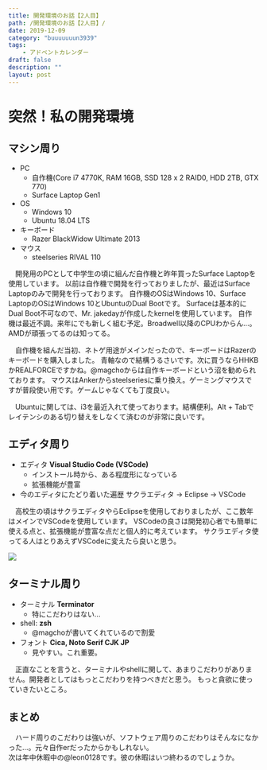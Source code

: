 ```yaml
---
title: 開発環境のお話【2人目】
path: /開発環境のお話【2人目】/
date: 2019-12-09
category: "buuuuuuun3939"
tags:
	- アドベントカレンダー
draft: false
description: "" 
layout: post
---
```


# 突然！私の開発環境

## マシン周り
- PC
  - 自作機(Core i7 4770K, RAM 16GB, SSD 128 x 2 RAID0, HDD 2TB, GTX 770)
  - Surface Laptop Gen1
- OS
  - Windows 10
  - Ubuntu 18.04 LTS
- キーボード
  - Razer BlackWidow Ultimate 2013
- マウス
  - steelseries RIVAL 110
 
　開発用のPCとして中学生の頃に組んだ自作機と昨年買ったSurface Laptopを使用しています。
以前は自作機で開発を行っておりましたが、最近はSurface Laptopのみで開発を行っております。
自作機のOSはWindows 10、Surface LaptopのOSはWindows 10とUbuntuのDual Bootです。
Surfaceは基本的にDual Boot不可なので、Mr. jakedayが作成したkernelを使用しています。
自作機は最近不調。来年にでも新しく組む予定。Broadwell以降のCPUわからん...。AMDが頑張ってるのは知ってる。
  
　自作機を組んだ当初、ネトゲ用途がメインだったので、キーボードはRazerのキーボードを購入しました。
青軸なので結構うるさいです。次に買うならHHKBかREALFORCEですかね。@magchoからは自作キーボードという沼を勧められております。
マウスはAnkerからsteelseriesに乗り換え。ゲーミングマウスですが普段使い用です。ゲームじゃなくても丁度良い。  
  
　Ubuntuに関しては、i3を最近入れて使っております。結構便利。Alt + Tabでレイテンシのある切り替えをしなくて済むのが非常に良いです。

## エディタ周り
- エディタ **Visual Studio Code (VSCode)**
  - インストール時から、ある程度形になっている
  - 拡張機能が豊富 
- 今のエディタにたどり着いた遍歴
  サクラエディタ -> Eclipse -> VSCode
  
　高校生の頃はサクラエディタやらEclipseを使用しておりましたが、ここ数年はメインでVSCodeを使用しています。
VSCodeの良さは開発初心者でも簡単に使える点と、拡張機能が豊富な点だと個人的に考えています。
サクラエディタ使ってる人はとりあえずVSCodeに変えたら良いと思う。

![](./archery.png) 

## ターミナル周り
- ターミナル **Terminator**
  - 特にこだわりはない...
- shell: **zsh**
  - @magchoが書いてくれているので割愛
- フォント **Cica, Noto Serif CJK JP**
  - 見やすい。これ重要。

　正直なことを言うと、ターミナルやshellに関して、あまりこだわりがありません。開発者としてはもっとこだわりを持つべきだと思う。
もっと貪欲に使っていきたいところ。

## まとめ
　ハード周りのこだわりは強いが、ソフトウェア周りのこだわりはそんなになかった...。元々自作erだったからかもしれない。  
次は年中休暇中の@leon0128です。彼の休暇はいつ終わるのでしょうか。
